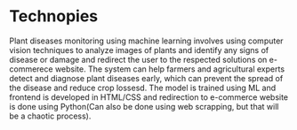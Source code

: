 # Technopies
Plant diseases monitoring using machine learning involves using computer vision techniques to analyze images of plants and identify any signs of disease or damage and redirect the user to the respected solutions on e-commerece website. The system can help farmers and agricultural experts detect and diagnose plant diseases early, which can prevent the spread of the disease and reduce crop lossesd.
The model is trained using ML and frontend is developed in HTML/CSS and redirection to e-commerce website is done using Python(Can also be done using web scrapping, but that will be a chaotic process).
